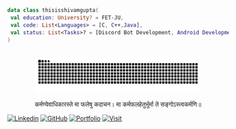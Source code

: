 ```kt Intro Tab
data class thisisshivamgupta(
 val education: University? = FET-JU,
 val code: List<Languages> = [C, C++,Java],
 val status: List<Tasks>? = [Discord Bot Development, Android Development],
)
```
<br/>
<div align="center">
   <img src="https://github.com/thisisshivamgupta/thisisshivamgupta/blob/output/github-contribution-grid-snake.svg" height="75%" width="75%">
  </a>
</div>
<p align="center">कर्मण्येवाधिकारस्ते मा फलेषु कदाचन।
मा कर्मफलहेतुर्भूर्मा ते सङ्गोऽस्त्वकर्मणि॥ </p>

[![Linkedin](https://img.shields.io/badge/Shivam-LinkedIn-brightgreen)](https://www.linkedin.com/in/thisisshivamgupta)
[![GitHub](https://img.shields.io/github/followers/thisisshivamgupta?style=social)](https://github.com/thisisshivamgupta)
[![Portfolio](https://img.shields.io/badge/Shivam-Portfolio%20-blue)](https://thisisshivamgupta.github.io)
[![Visit](https://komarev.com/ghpvc/?username=thisisshivamgupta&color=blueviolet)](https://linktr.ee/thisisshivamgupta)

